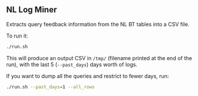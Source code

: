 ## NL Log Miner

Extracts query feedback information from the NL BT tables into a CSV file.

To run it:

```bash
./run.sh
```

This will produce an output CSV in `/tmp/` (filename printed at the end
of the run), with the last 5 (`--past_days`) days worth of logs.

If you want to dump all the queries and restrict to fewer days, run:

```bash
./run.sh --past_days=1 --all_rows
```
